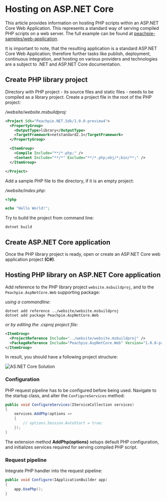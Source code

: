 # Hosting on ASP.NET Core

This article provides information on hosting PHP scripts within an ASP.NET Core Web Application. This represents a standard way of serving compiled PHP scripts on a web server. The full example can be found at [peachpie-samples/web-application](https://github.com/iolevel/peachpie-samples/tree/master/web-application).

It is important to note, that the resulting application is a standard ASP.NET Core Web Application; therefore further tasks like publish, deployment, continuous integration, and hosting on various providers and technologies are a subject to .NET and ASP.NET Core documentation.

## Create PHP library project

Directory with PHP project - its source files and static files - needs to be compiled as a library project. Create a project file in the root of the PHP project:

*/website/website.msbuildproj:*
```xml
<Project Sdk="Peachpie.NET.Sdk/1.0.0-preview4">
  <PropertyGroup>
    <OutputType>library</OutputType>
    <TargetFramework>netstandard2.1</TargetFramework>
  </PropertyGroup>

  <ItemGroup>
    <Compile Include="**/*.php;" />
    <Content Include="**/*" Exclude="**/*.php;obj/*;bin/**;" />
  </ItemGroup>

</Project>
```

Add a sample PHP file to the directory, if it is an empty project:

*/website/index.php:*
```php
<?php

echo "Hello World!";
```

Try to build the project from command line:

```shell
dotnet build
```

## Create ASP.NET Core application

Once the PHP library project is ready, open or create an ASP.NET Core web application project **(C#)**.

## Hosting PHP library on ASP.NET Core application

Add reference to the PHP library project `website.msbuildproj`, and to the `Peachpie.AspNetCore.Web` supporting package:

*using a commandline:*
```shell
dotnet add reference ../website/website.msbuildproj
dotnet add package Peachpie.AspNetCore.Web
```

*or by editing the .csproj project file:*
```xml
<ItemGroup>
  <ProjectReference Include="../website/website.msbuildproj" />
  <PackageReference Include="Peachpie.AspNetCore.Web" Version="1.0.0-preview4" />
</ItemGroup>
```

In result, you should have a following project structure:

![AS.NET Core Solution](/img/vs-aspnetcore-sln.png)

### Configuration

PHP request pipeline has to be configured before being used. Navigate to the startup class, and alter the `ConfigureServices` method:

```c#
public void ConfigureServices(IServiceCollection services)
{
    services.AddPhp(options =>
    {
        // options.Session.AutoStart = true;
    });
}
```

The extension method **AddPhp(options)** setups default PHP configuration, and initializes services required for serving compiled PHP script.

### Request pipeline

Integrate PHP handler into the request pipeline:

```c#
public void Configure(IApplicationBuilder app)
{
    app.UsePhp();
}
```
